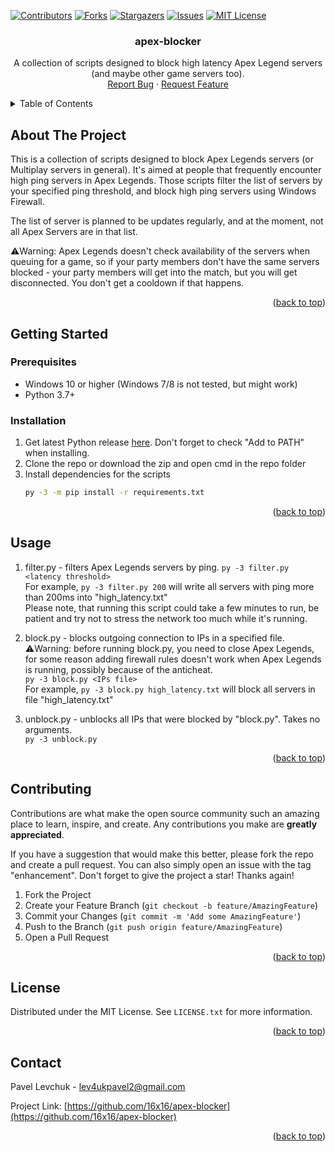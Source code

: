 <div id="top"></div>
<!-- PROJECT SHIELDS -->
<!--
*** I'm using markdown "reference style" links for readability.
*** Reference links are enclosed in brackets [ ] instead of parentheses ( ).
*** See the bottom of this document for the declaration of the reference variables
*** for contributors-url, forks-url, etc. This is an optional, concise syntax you may use.
*** https://www.markdownguide.org/basic-syntax/#reference-style-links
-->

[![Contributors][contributors-shield]][contributors-url]
[![Forks][forks-shield]][forks-url]
[![Stargazers][stars-shield]][stars-url]
[![Issues][issues-shield]][issues-url]
[![MIT License][license-shield]][license-url]

<div align="center">

<h3 align="center">apex-blocker</h3>

  <p align="center">
    A collection of scripts designed to block high latency Apex Legend servers (and maybe other game servers too).
    <br />
    <a href="https://github.com/16x16/apex-blocker/issues">Report Bug</a>
    ·
    <a href="https://github.com/16x16/apex-blocker/issues">Request Feature</a>
  </p>
</div>



<!-- TABLE OF CONTENTS -->
<details>
  <summary>Table of Contents</summary>
  <ol>
    <li>
      <a href="#about-the-project">About The Project</a>
    </li>
    <li>
      <a href="#getting-started">Getting Started</a>
      <ul>
        <li><a href="#prerequisites">Prerequisites</a></li>
        <li><a href="#installation">Installation</a></li>
      </ul>
    </li>
    <li><a href="#usage">Usage</a></li>
    <li><a href="#contributing">Contributing</a></li>
    <li><a href="#license">License</a></li>
    <li><a href="#contact">Contact</a></li>
  </ol>
</details>



<!-- ABOUT THE PROJECT -->
## About The Project

This is a collection of scripts designed to block Apex Legends servers (or Multiplay servers in general). It's aimed at people that frequently encounter high ping servers in Apex Legends. Those scripts filter the list of servers by your specified ping threshold, and block high ping servers using Windows Firewall.  

The list of server is planned to be updates regularly, and at the moment, not all Apex Servers are in that list.

⚠️Warning: Apex Legends doesn't check availability of the servers when queuing for a game, so if your party members don't have the same servers blocked - your party members will get into the match, but you will get disconnected. You don't get a cooldown if that happens.

<p align="right">(<a href="#top">back to top</a>)</p>


<!-- GETTING STARTED -->
## Getting Started

### Prerequisites
  
* Windows 10 or higher (Windows 7/8 is not tested, but might work)
* Python 3.7+

### Installation

1. Get latest Python release [here](https://www.python.org/downloads/). Don't forget to check "Add to PATH" when installing.
2. Clone the repo or download the zip and open cmd in the repo folder
3. Install dependencies for the scripts
   ```sh
   py -3 -m pip install -r requirements.txt
   ```

<p align="right">(<a href="#top">back to top</a>)</p>


<!-- USAGE EXAMPLES -->
## Usage

1. filter.py - filters Apex Legends servers by ping.
`py -3 filter.py <latency threshold>`  
For example, `py -3 filter.py 200` will write all servers with ping more than 200ms into "high_latency.txt"  
Please note, that running this script could take a few minutes to run, be patient and try not to stress the network too much while it's running.

2. block.py - blocks outgoing connection to IPs in a specified file.  
⚠️Warning: before running block.py, you need to close Apex Legends, for some reason adding firewall rules doesn't work when Apex Legends is running, possibly because of the anticheat.  
`py -3 block.py <IPs file>`  
For example, `py -3 block.py high_latency.txt` will block all servers in file "high_latency.txt"

3. unblock.py - unblocks all IPs that were blocked by "block.py". Takes no arguments.  
`py -3 unblock.py`

<p align="right">(<a href="#top">back to top</a>)</p>


<!-- CONTRIBUTING -->
## Contributing

Contributions are what make the open source community such an amazing place to learn, inspire, and create. Any contributions you make are **greatly appreciated**.

If you have a suggestion that would make this better, please fork the repo and create a pull request. You can also simply open an issue with the tag "enhancement".
Don't forget to give the project a star! Thanks again!

1. Fork the Project
2. Create your Feature Branch (`git checkout -b feature/AmazingFeature`)
3. Commit your Changes (`git commit -m 'Add some AmazingFeature'`)
4. Push to the Branch (`git push origin feature/AmazingFeature`)
5. Open a Pull Request

<p align="right">(<a href="#top">back to top</a>)</p>



<!-- LICENSE -->
## License

Distributed under the MIT License. See `LICENSE.txt` for more information.

<p align="right">(<a href="#top">back to top</a>)</p>



<!-- CONTACT -->
## Contact

Pavel Levchuk - lev4ukpavel2@gmail.com

Project Link: [https://github.com/16x16/apex-blocker](https://github.com/16x16/apex-blocker)

<p align="right">(<a href="#top">back to top</a>)</p>


<!-- MARKDOWN LINKS & IMAGES -->
<!-- https://www.markdownguide.org/basic-syntax/#reference-style-links -->
[contributors-shield]: https://img.shields.io/github/contributors/16x16/apex-blocker.svg?style=for-the-badge
[contributors-url]: https://github.com/16x16/apex-blocker/graphs/contributors
[forks-shield]: https://img.shields.io/github/forks/16x16/apex-blocker.svg?style=for-the-badge
[forks-url]: https://github.com/16x16/apex-blocker/network/members
[stars-shield]: https://img.shields.io/github/stars/16x16/apex-blocker.svg?style=for-the-badge
[stars-url]: https://github.com/16x16/apex-blocker/stargazers
[issues-shield]: https://img.shields.io/github/issues/16x16/apex-blocker.svg?style=for-the-badge
[issues-url]: https://github.com/16x16/apex-blocker/issues
[license-shield]: https://img.shields.io/github/license/16x16/apex-blocker.svg?style=for-the-badge
[license-url]: https://github.com/16x16/apex-blocker/blob/master/LICENSE.txt
